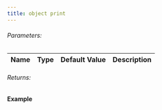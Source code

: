 ```yaml
---
title: object print
---
```


###### Parameters:

| Name | Type | Default Value | Description |
| ---- | ---- | ------------- | ----------- |

###### Returns:


#### Example
